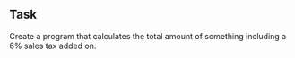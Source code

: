 ## Task
Create a program that calculates the total amount of something including a 6% sales tax added on.